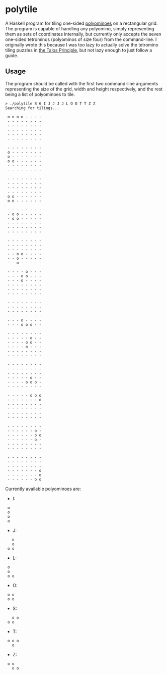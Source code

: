 # polytile

A Haskell program for tiling one-sided [polyominoes](https://en.wikipedia.org/wiki/Polyomino) on a rectangular grid.
The program is capable of handling any polyomino, simply representing them as sets of coordinates internally, but currently only accepts the seven one-sided tetrominos (polyominos of size four) from the command-line.
I originally wrote this because I was too lazy to actually solve the tetromino tiling puzzles in [the Talos Principle](http://www.croteam.com/talosprinciple/), but not lazy enough to just follow a guide.

## Usage

The program should be called with the first two command-line arguments representing the size of the grid, width and height respectively, and the rest being a list of polyominoes to tile.

```
> ./polytile 8 6 I J J J J L O O T T Z Z
Searching for tilings...

 o o o o - - - -
 - - - - - - - -
 - - - - - - - -
 - - - - - - - -
 - - - - - - - -
 - - - - - - - -

 - - - - - - - -
 o - - - - - - -
 o - - - - - - -
 o o - - - - - -
 - - - - - - - -
 - - - - - - - -

 - - - - - - - -
 - - - - - - - -
 - - - - - - - -
 - - - - - - - -
 o o - - - - - -
 o o - - - - - -

 - - - - - - - -
 - o o - - - - -
 - o o - - - - -
 - - - - - - - -
 - - - - - - - -
 - - - - - - - -

 - - - - - - - -
 - - - - - - - -
 - - - - - - - -
 - - o o - - - -
 - - o - - - - -
 - - o - - - - -

 - - - - o - - -
 - - - o o - - -
 - - - o - - - -
 - - - - - - - -
 - - - - - - - -
 - - - - - - - -

 - - - - - - - -
 - - - - - - - -
 - - - - - - - -
 - - - - - - - -
 - - - o - - - -
 - - - o o o - -

 - - - - - - - -
 - - - - - o - -
 - - - - o o - -
 - - - - o - - -
 - - - - - - - -
 - - - - - - - -

 - - - - - - - -
 - - - - - - - -
 - - - - - - - -
 - - - - - o - -
 - - - - o o o -
 - - - - - - - -

 - - - - - o o o
 - - - - - - - o
 - - - - - - - -
 - - - - - - - -
 - - - - - - - -
 - - - - - - - -

 - - - - - - - -
 - - - - - - o -
 - - - - - - o o
 - - - - - - o -
 - - - - - - - -
 - - - - - - - -

 - - - - - - - -
 - - - - - - - -
 - - - - - - - -
 - - - - - - - o
 - - - - - - - o
 - - - - - - o o
```

Currently available polyominoes are:

* I:

```
 o
 o
 o
 o
```

* J:

```
   o
   o
 o o
```

* L:

```
 o
 o
 o o
```

* O:

```
 o o
 o o
```

* S:

```
   o o
 o o
```

* T:

```
 o o o
   o
```

* Z:

```
 o o
   o o
```
